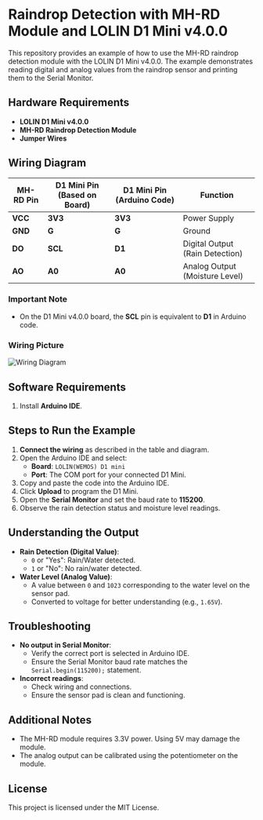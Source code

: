 # Raindrop Detection with MH-RD Module and LOLIN D1 Mini v4.0.0

This repository provides an example of how to use the MH-RD raindrop detection module with the LOLIN D1 Mini v4.0.0. The example demonstrates reading digital and analog values from the raindrop sensor and printing them to the Serial Monitor.

## Hardware Requirements
- **LOLIN D1 Mini v4.0.0**
- **MH-RD Raindrop Detection Module**
- **Jumper Wires**

## Wiring Diagram

| **MH-RD Pin** | **D1 Mini Pin (Based on Board)** | **D1 Mini Pin (Arduino Code)** | **Function**               |
|---------------|-----------------------------------|--------------------------------|----------------------------|
| **VCC**       | **3V3**                          | **3V3**                       | Power Supply               |
| **GND**       | **G**                            | **G**                         | Ground                     |
| **DO**        | **SCL**                          | **D1**                        | Digital Output (Rain Detection) |
| **AO**        | **A0**                           | **A0**                        | Analog Output (Moisture Level) |

### Important Note
- On the D1 Mini v4.0.0 board, the **SCL** pin is equivalent to **D1** in Arduino code.

### Wiring Picture

![Wiring Diagram](mh_rd_wiring_diagram.png)

## Software Requirements
1. Install **Arduino IDE**.

## Steps to Run the Example
1. **Connect the wiring** as described in the table and diagram.
2. Open the Arduino IDE and select:
   - **Board**: `LOLIN(WEMOS) D1 mini`
   - **Port**: The COM port for your connected D1 Mini.
3. Copy and paste the code into the Arduino IDE.
4. Click **Upload** to program the D1 Mini.
5. Open the **Serial Monitor** and set the baud rate to **115200**.
6. Observe the rain detection status and moisture level readings.

## Understanding the Output
- **Rain Detection (Digital Value)**:
  - `0` or "Yes": Rain/Water detected.
  - `1` or "No": No rain/water detected.
- **Water Level (Analog Value)**:
  - A value between `0` and `1023` corresponding to the water level on the sensor pad.
  - Converted to voltage for better understanding (e.g., `1.65V`).

## Troubleshooting
- **No output in Serial Monitor**:
  - Verify the correct port is selected in Arduino IDE.
  - Ensure the Serial Monitor baud rate matches the `Serial.begin(115200);` statement.
- **Incorrect readings**:
  - Check wiring and connections.
  - Ensure the sensor pad is clean and functioning.

## Additional Notes
- The MH-RD module requires 3.3V power. Using 5V may damage the module.
- The analog output can be calibrated using the potentiometer on the module.

## License
This project is licensed under the MIT License.

